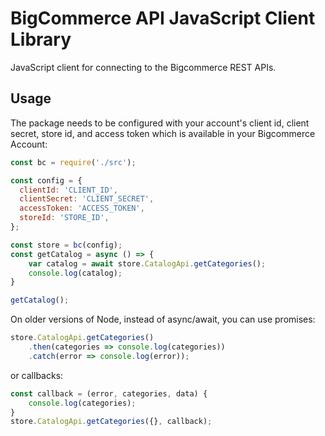 # BigCommerce API JavaScript Client Library

JavaScript client for connecting to the Bigcommerce REST APIs.

## Usage
The package needs to be configured with your account's client id, client
secret, store id, and access token which is available in your Bigcommerce Account:

```js
const bc = require('./src');

const config = {
  clientId: 'CLIENT_ID',
  clientSecret: 'CLIENT_SECRET',
  accessToken: 'ACCESS_TOKEN',
  storeId: 'STORE_ID',
};

const store = bc(config);
const getCatalog = async () => {
	var catalog = await store.CatalogApi.getCategories();
	console.log(catalog);
}

getCatalog();
```

On older versions of Node, instead of async/await, you can use promises:

```js
store.CatalogApi.getCategories()
	.then(categories => console.log(categories))
	.catch(error => console.log(error));
```

or callbacks:

```js
const callback = (error, categories, data) {
	console.log(categories);
}
store.CatalogApi.getCategories({}, callback);
```
